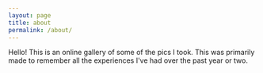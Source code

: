 ```yaml
---
layout: page
title: about
permalink: /about/
---
```


Hello! This is an online gallery of some of the pics I took. This was primarily made to remember all the experiences I've had over the past year or two.
